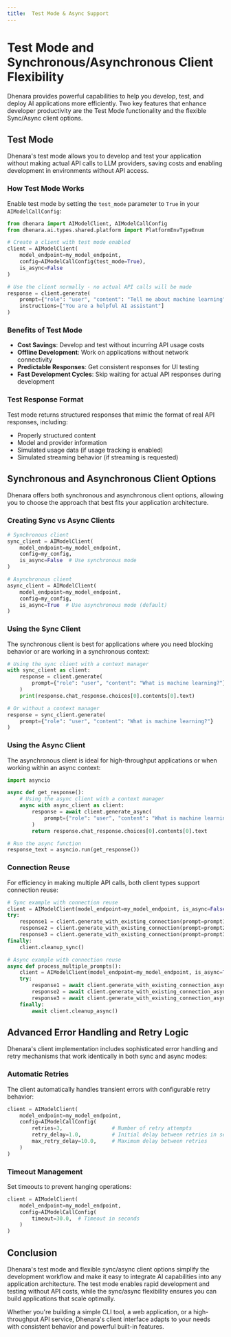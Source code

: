 ```yaml
---
title:  Test Mode & Async Support
---
```


# Test Mode and Synchronous/Asynchronous Client Flexibility

Dhenara provides powerful capabilities to help you develop, test, and deploy AI applications more efficiently. Two key features that enhance developer productivity are the Test Mode functionality and the flexible Sync/Async client options.

## Test Mode

Dhenara's test mode allows you to develop and test your application without making actual API calls to LLM providers, saving costs and enabling development in environments without API access.

### How Test Mode Works

Enable test mode by setting the `test_mode` parameter to `True` in your `AIModelCallConfig`:

```python
from dhenara import AIModelClient, AIModelCallConfig
from dhenara.ai.types.shared.platform import PlatformEnvTypeEnum

# Create a client with test mode enabled
client = AIModelClient(
    model_endpoint=my_model_endpoint,
    config=AIModelCallConfig(test_mode=True),
    is_async=False
)

# Use the client normally - no actual API calls will be made
response = client.generate(
    prompt={"role": "user", "content": "Tell me about machine learning"},
    instructions=["You are a helpful AI assistant"]
)
```

### Benefits of Test Mode

- **Cost Savings**: Develop and test without incurring API usage costs
- **Offline Development**: Work on applications without network connectivity
- **Predictable Responses**: Get consistent responses for UI testing
- **Fast Development Cycles**: Skip waiting for actual API responses during development

### Test Response Format

Test mode returns structured responses that mimic the format of real API responses, including:

- Properly structured content
- Model and provider information
- Simulated usage data (if usage tracking is enabled)
- Simulated streaming behavior (if streaming is requested)

## Synchronous and Asynchronous Client Options

Dhenara offers both synchronous and asynchronous client options, allowing you to choose the approach that best fits your application architecture.

### Creating Sync vs Async Clients

```python
# Synchronous client
sync_client = AIModelClient(
    model_endpoint=my_model_endpoint,
    config=my_config,
    is_async=False  # Use synchronous mode
)

# Asynchronous client
async_client = AIModelClient(
    model_endpoint=my_model_endpoint,
    config=my_config,
    is_async=True  # Use asynchronous mode (default)
)
```

### Using the Sync Client

The synchronous client is best for applications where you need blocking behavior or are working in a synchronous context:

```python
# Using the sync client with a context manager
with sync_client as client:
    response = client.generate(
        prompt={"role": "user", "content": "What is machine learning?"}
    )
    print(response.chat_response.choices[0].contents[0].text)

# Or without a context manager
response = sync_client.generate(
    prompt={"role": "user", "content": "What is machine learning?"}
)
```

### Using the Async Client

The asynchronous client is ideal for high-throughput applications or when working within an async context:

```python
import asyncio

async def get_response():
    # Using the async client with a context manager
    async with async_client as client:
        response = await client.generate_async(
            prompt={"role": "user", "content": "What is machine learning?"}
        )
        return response.chat_response.choices[0].contents[0].text

# Run the async function
response_text = asyncio.run(get_response())
```

### Connection Reuse

For efficiency in making multiple API calls, both client types support connection reuse:

```python
# Sync example with connection reuse
client = AIModelClient(model_endpoint=my_model_endpoint, is_async=False)
try:
    response1 = client.generate_with_existing_connection(prompt=prompt1)
    response2 = client.generate_with_existing_connection(prompt=prompt2)
    response3 = client.generate_with_existing_connection(prompt=prompt3)
finally:
    client.cleanup_sync()

# Async example with connection reuse
async def process_multiple_prompts():
    client = AIModelClient(model_endpoint=my_model_endpoint, is_async=True)
    try:
        response1 = await client.generate_with_existing_connection_async(prompt=prompt1)
        response2 = await client.generate_with_existing_connection_async(prompt=prompt2)
        response3 = await client.generate_with_existing_connection_async(prompt=prompt3)
    finally:
        await client.cleanup_async()
```

## Advanced Error Handling and Retry Logic

Dhenara's client implementation includes sophisticated error handling and retry mechanisms that work identically in both sync and async modes:

### Automatic Retries

The client automatically handles transient errors with configurable retry behavior:

```python
client = AIModelClient(
    model_endpoint=my_model_endpoint,
    config=AIModelCallConfig(
        retries=3,                # Number of retry attempts
        retry_delay=1.0,          # Initial delay between retries in seconds
        max_retry_delay=10.0,     # Maximum delay between retries
    )
)
```

### Timeout Management

Set timeouts to prevent hanging operations:

```python
client = AIModelClient(
    model_endpoint=my_model_endpoint,
    config=AIModelCallConfig(
        timeout=30.0,  # Timeout in seconds
    )
)
```

## Conclusion

Dhenara's test mode and flexible sync/async client options simplify the development workflow and make it easy to integrate AI capabilities into any application architecture. The test mode enables rapid development and testing without API costs, while the sync/async flexibility ensures you can build applications that scale optimally.

Whether you're building a simple CLI tool, a web application, or a high-throughput API service, Dhenara's client interface adapts to your needs with consistent behavior and powerful built-in features.
